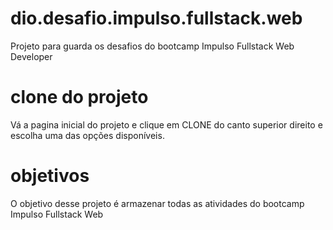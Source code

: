 # dio.desafio.impulso.fullstack.web

Projeto para guarda os desafios do bootcamp Impulso Fullstack Web Developer

# clone do projeto

Vá a pagina inicial do projeto e clique em CLONE do canto superior direito e escolha uma das opções disponíveis.

# objetivos

O objetivo desse projeto é armazenar todas as atividades do bootcamp Impulso Fullstack Web